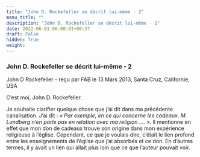 ```yaml
---
title: "John D. Rockefeller se décrit lui-même - 2"
menu_title: ""
description: "John D. Rockefeller se décrit lui-même - 2"
date: 2022-06-01 06:00:01+00:37
draft: False
hidden: True
weight:
---
```

### John D. Rockefeller se décrit lui-même - 2

John D Rockefeller - reçu par FAB le 13 Mars 2013, Santa Cruz, Californie, USA

C’est moi, John D. Rockefeller.

Je souhaite clarifier quelque chose que j’ai dit dans ma précédente canalisation. J’ai dit : *« Par exemple, en ce qui concerne les cadeaux. M. Lundberg n’en parle pas en relation avec ma religion …. »*. Il mentionne en effet que mon don de cadeaux trouve son origine dans mon expérience religieuse à l’église. Cependant, ce que je voulais dire, c’était le lien profond entre les enseignements de l’église que j’ai absorbés et ce don. En d’autres termes, il y avait un lien qui allait plus loin que ce que l’auteur pouvait voir.

